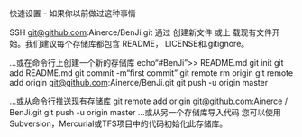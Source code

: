 快速设置 - 如果你以前做过这种事情


SSH
git@github.com:Ainerce/BenJi.git
通过 创建新文件 或上 载现有文件开始。我们建议每个存储库都包含 README， LICENSE和.gitignore。


...或在命令行上创建一个新的存储库
echo“#BenJi”>> README.md 
git init 
git add README.md 
git commit -m“first commit” 
git remote rm origin
git remote add origin git@github.com:Ainerce/BenJi.git
 git push -u origin master
 
...或从命令行推送现有存储库
git remote add origin git@github.com:Ainerce / BenJi.git
 git push -u origin master
...或从另一个存储库导入代码
您可以使用Subversion，Mercurial或TFS项目中的代码初始化此存储库。
